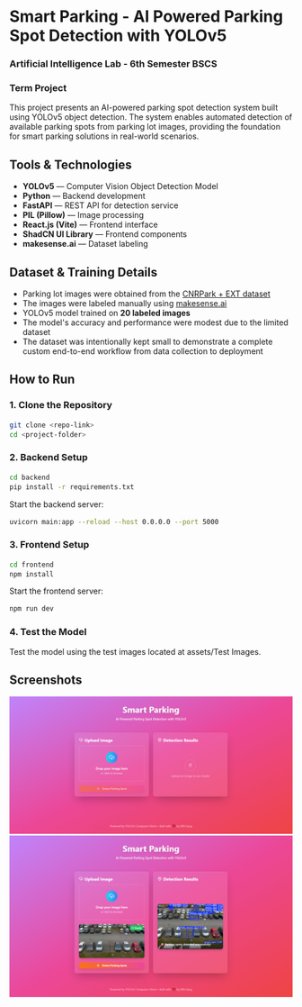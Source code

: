 # Smart Parking - AI Powered Parking Spot Detection with YOLOv5

### Artificial Intelligence Lab - 6th Semester BSCS
### Term Project

This project presents an AI-powered parking spot detection system built using YOLOv5 object detection. The system enables automated detection of available parking spots from parking lot images, providing the foundation for smart parking solutions in real-world scenarios.

## Tools & Technologies

- **YOLOv5** — Computer Vision Object Detection Model
- **Python** — Backend development
- **FastAPI** — REST API for detection service
- **PIL (Pillow)** — Image processing
- **React.js (Vite)** — Frontend interface
- **ShadCN UI Library** — Frontend components
- **makesense.ai** — Dataset labeling

## Dataset & Training Details

- Parking lot images were obtained from the [CNRPark + EXT dataset](http://cnrpark.it/)
- The images were labeled manually using [makesense.ai](https://www.makesense.ai/)
- YOLOv5 model trained on **20 labeled images**
- The model's accuracy and performance were modest due to the limited dataset
- The dataset was intentionally kept small to demonstrate a complete custom end-to-end workflow from data collection to deployment

## How to Run

### 1. Clone the Repository
```bash
git clone <repo-link>
cd <project-folder>
```

### 2. Backend Setup
```bash
cd backend
pip install -r requirements.txt
```

Start the backend server:
```bash
uvicorn main:app --reload --host 0.0.0.0 --port 5000
```

### 3. Frontend Setup
```bash
cd frontend
npm install
```

Start the frontend server:
```bash
npm run dev
```

### 4. Test the Model
Test the model using the test images located at assets/Test Images.

## Screenshots

<div>
  <img src="assets/Interface Images/interface-1.png" width="600" alt="Default Interface"/>
  <br>
  <img src="assets/Interface Images/interface-2.png" width="600" alt="Output with Detected Spots"/>
</div>

